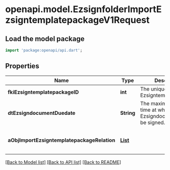 # openapi.model.EzsignfolderImportEzsigntemplatepackageV1Request

## Load the model package
```dart
import 'package:openapi/api.dart';
```

## Properties
Name | Type | Description | Notes
------------ | ------------- | ------------- | -------------
**fkiEzsigntemplatepackageID** | **int** | The unique ID of the Ezsigntemplatepackage | 
**dtEzsigndocumentDuedate** | **String** | The maximum date and time at which the Ezsigndocument can be signed. | 
**aObjImportEzsigntemplatepackageRelation** | [**List<CustomImportEzsigntemplatepackageRelationRequest>**](CustomImportEzsigntemplatepackageRelationRequest.md) |  | [default to const []]

[[Back to Model list]](../README.md#documentation-for-models) [[Back to API list]](../README.md#documentation-for-api-endpoints) [[Back to README]](../README.md)


